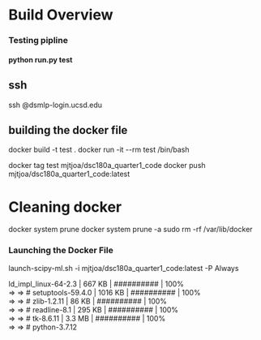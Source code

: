 # Build Overview
### Testing pipline
#### python run.py test


## ssh
ssh <user>@dsmlp-login.ucsd.edu

## building the docker file
docker build -t test .
docker run -it --rm test /bin/bash

<!-- docker run -it --rm mjtjoa/dsc180a_quarter1_code bash -->


docker tag test mjtjoa/dsc180a_quarter1_code
docker push mjtjoa/dsc180a_quarter1_code:latest

# Cleaning docker
docker system prune
docker system prune -a
sudo rm -rf /var/lib/docker

### Launching the Docker File
launch-scipy-ml.sh -i mjtjoa/dsc180a_quarter1_code:latest -P Always



 ld_impl_linux-64-2.3 | 667 KB    | ########## | 100%                                                
 => => # setuptools-59.4.0    | 1016 KB   | ########## | 100%                                                
 => => # zlib-1.2.11          | 86 KB     | ########## | 100%                                                
 => => # readline-8.1         | 295 KB    | ########## | 100%                                                
 => => # tk-8.6.11            | 3.3 MB    | ########## | 100%                                                
 => => # python-3.7.12     